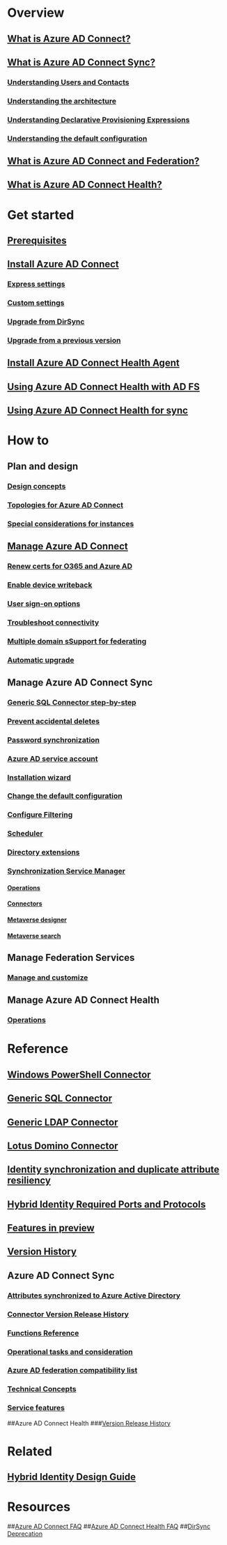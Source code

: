 # Overview
## [What is Azure AD Connect?](../active-directory-aadconnect?toc=azure/active-directory/aad-connect/toc.json)
## [What is Azure AD Connect Sync?](../active-directory-aadconnectsync-whatis?toc=azure/active-directory/aad-connect/toc.json)
### [Understanding Users and Contacts](../active-directory-aadconnectsync-understanding-users-and-contacts?toc=azure/active-directory/aad-connect/toc.json)
### [Understanding the architecture](../active-directory-aadconnectsync-understanding-architecture?toc=azure/active-directory/aad-connect/toc.json)
### [Understanding Declarative Provisioning Expressions](../active-directory-aadconnectsync-understanding-declarative-provisioning-expressions?toc=azure/active-directory/aad-connect/toc.json)
### [Understanding the default configuration](../active-directory-aadconnectsync-understanding-default-configuration?toc=azure/active-directory/aad-connect/toc.json)
## [What is Azure AD Connect and Federation?](../active-directory-aadconnectfed-whatis?toc=azure/active-directory/aad-connect/toc.json)
## [What is Azure AD Connect Health?](../active-directory-aadconnect-health?toc=azure/active-directory/aad-connect/toc.json)

# Get started
## [Prerequisites](../active-directory-aadconnect-prerequisites?toc=azure/active-directory/aad-connect/toc.json)
## [Install Azure AD Connect](active-directory-aadconnect-accounts-permissions.md)
### [Express settings](active-directory-aadconnect-get-started-express.md)
### [Custom settings](active-directory-aadconnect-get-started-custom.md)
### [Upgrade from DirSync](active-directory-aadconnect-dirsync-upgrade-get-started.md)
### [Upgrade from a previous version](../active-directory-aadconnect-upgrade-previous-version?toc=azure/active-directory/aad-connect/toc.json)
## [Install Azure AD Connect Health Agent](../active-directory-aadconnect-health-agent-install?toc=azure/active-directory/aad-connect/toc.json)
## [Using Azure AD Connect Health with AD FS](../active-directory-aadconnect-health-adfs?toc=azure/active-directory/aad-connect/toc.json)
## [Using Azure AD Connect Health for sync](../active-directory-aadconnect-health-sync?toc=azure/active-directory/aad-connect/toc.json)

# How to
## Plan and design
### [Design concepts](../active-directory-aadconnect-design-concepts?toc=azure/active-directory/aad-connect/toc.json)
### [Topologies for Azure AD Connect](../active-directory-aadconnect-topologies?toc=azure/active-directory/aad-connect/toc.json)
### [Special considerations for instances](../active-directory-aadconnect-instances?toc=azure/active-directory/aad-connect/toc.json)

## [Manage Azure AD Connect](../active-directory-aadconnect-whats-next?toc=azure/active-directory/aad-connect/toc.json)
### [Renew certs for O365 and Azure AD](../active-directory-aadconnect-o365-certs?toc=azure/active-directory/aad-connect/toc.json)
### [Enable device writeback](../active-directory-aadconnect-feature-device-writeback?toc=azure/active-directory/aad-connect/toc.json)
### [User sign-on options](../active-directory-aadconnect-user-signin?toc=azure/active-directory/aad-connect/toc.json)
### [Troubleshoot connectivity](../active-directory-aadconnect-troubleshoot-connectivity?toc=azure/active-directory/aad-connect/toc.json)
### [Multiple domain sSupport for federating](../active-directory-aadconnect-multiple-domains?toc=azure/active-directory/aad-connect/toc.json)
### [Automatic upgrade](../active-directory-aadconnect-feature-automatic-upgrade?toc=azure/active-directory/aad-connect/toc.json)


## Manage Azure AD Connect Sync
### [Generic SQL Connector step-by-step](../active-directory-aadconnectsync-connector-genericsql-step-by-step?toc=azure/active-directory/aad-connect/toc.json)
### [Prevent accidental deletes](../active-directory-aadconnectsync-feature-prevent-accidental-deletes?toc=azure/active-directory/aad-connect/toc.json)
### [Password synchronization](../active-directory-aadconnectsync-implement-password-synchronization?toc=azure/active-directory/aad-connect/toc.json)
### [Azure AD service account](../active-directory-aadconnectsync-howto-azureadaccount?toc=azure/active-directory/aad-connect/toc.json)
### [Installation wizard](../active-directory-aadconnectsync-installation-wizard?toc=azure/active-directory/aad-connect/toc.json)
### [Change the default configuration](../active-directory-aadconnectsync-best-practices-changing-default-configuration?toc=azure/active-directory/aad-connect/toc.json)
### [Configure Filtering](../active-directory-aadconnectsync-configure-filtering?toc=azure/active-directory/aad-connect/toc.json)
### [Scheduler](../active-directory-aadconnectsync-feature-scheduler?toc=azure/active-directory/aad-connect/toc.json)
### [Directory extensions](../active-directory-aadconnectsync-feature-directory-extensions?toc=azure/active-directory/aad-connect/toc.json)
### [Synchronization Service Manager](../active-directory-aadconnectsync-service-manager-ui?toc=azure/active-directory/aad-connect/toc.json)
#### [Operations](../active-directory-aadconnectsync-service-manager-ui-operations?toc=azure/active-directory/aad-connect/toc.json)
#### [Connectors](../active-directory-aadconnectsync-service-manager-ui-connectors?toc=azure/active-directory/aad-connect/toc.json)
#### [Metaverse designer](../active-directory-aadconnectsync-service-manager-ui-mvdesigner?toc=azure/active-directory/aad-connect/toc.json)
#### [Metaverse search](../active-directory-aadconnectsync-service-manager-ui-mvsearch?toc=azure/active-directory/aad-connect/toc.json)

## Manage Federation Services
### [Manage and customize](../active-directory-aadconnect-federation-management?toc=azure/active-directory/aad-connect/toc.json)

## Manage Azure AD Connect Health
### [Operations](../active-directory-aadconnect-health-operations?toc=azure/active-directory/aad-connect/toc.json)


# Reference
## [Windows PowerShell Connector](../active-directory-aadconnectsync-connector-powershell?toc=azure/active-directory/aad-connect/toc.json)
## [Generic SQL Connector](../active-directory-aadconnectsync-connector-genericsql?toc=azure/active-directory/aad-connect/toc.json)
## [Generic LDAP Connector](../active-directory-aadconnectsync-connector-genericldap?toc=azure/active-directory/aad-connect/toc.json)
## [Lotus Domino Connector](../active-directory-aadconnectsync-connector-domino?toc=azure/active-directory/aad-connect/toc.json)
## [Identity synchronization and duplicate attribute resiliency](../active-directory-aadconnectsyncservice-duplicate-attribute-resiliency?toc=azure/active-directory/aad-connect/toc.json)
## [Hybrid Identity Required Ports and Protocols](../active-directory-aadconnect-ports?toc=azure/active-directory/aad-connect/toc.json)
## [Features in preview](../active-directory-aadconnect-feature-preview?toc=azure/active-directory/aad-connect/toc.json)
## [Version History](../active-directory-aadconnect-version-history?toc=azure/active-directory/aad-connect/toc.json)

## Azure AD Connect Sync
### [Attributes synchronized to Azure Active Directory](../active-directory-aadconnectsync-attributes-synchronized?toc=azure/active-directory/aad-connect/toc.json)
### [Connector Version Release History](../active-directory-aadconnectsync-connector-version-history?toc=azure/active-directory/aad-connect/toc.json)
### [Functions Reference](../active-directory-aadconnectsync-functions-reference?toc=azure/active-directory/aad-connect/toc.json)
### [Operational tasks and consideration](../active-directory-aadconnectsync-operations?toc=azure/active-directory/aad-connect/toc.json)
### [Azure AD federation compatibility list](../active-directory-aadconnect-federation-compatibility?toc=azure/active-directory/aad-connect/toc.json)
### [Technical Concepts](../active-directory-aadconnectsync-technical-concepts?toc=azure/active-directory/aad-connect/toc.json)
### [Service features](../active-directory-aadconnectsyncservice-features?toc=azure/active-directory/aad-connect/toc.json)

##Azure AD Connect Health
###[Version Release History](../active-directory-aadconnect-health-version-history?toc=azure/active-directory/aad-connect/toc.json)


# Related
## [Hybrid Identity Design Guide](https://azure.microsoft.com/documentation/articles/active-directory-hybrid-identity-design-considerations-overview/)


# Resources
##[Azure AD Connect FAQ](../active-directory-aadconnect-faq?toc=azure/active-directory/aad-connect/toc.json)
##[Azure AD Connect Health FAQ](../active-directory-aadconnect-health-faq?toc=azure/active-directory/aad-connect/toc.json)
##[DirSync Deprecation](../active-directory-aadconnect-dirsync-deprecated?toc=azure/active-directory/aad-connect/toc.json)
